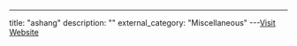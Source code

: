 ---
title: "ashang"
description: ""
external_category: "Miscellaneous"
---[Visit Website](https://github.com/ashang)

